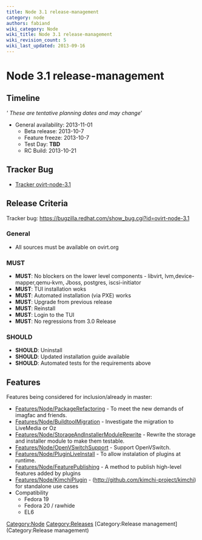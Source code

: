```yaml
---
title: Node 3.1 release-management
category: node
authors: fabiand
wiki_category: Node
wiki_title: Node 3.1 release-management
wiki_revision_count: 5
wiki_last_updated: 2013-09-16
---
```


# Node 3.1 release-management

## Timeline

*' These are tentative planning dates and may change*'

*   General availability: 2013-11-01
    -   Beta release: 2013-10-7
    -   Feature freeze: 2013-10-7
    -   Test Day: **TBD**
    -   RC Build: 2013-10-21

## Tracker Bug

*   [Tracker ovirt-node-3.1](https://bugzilla.redhat.com/show_bug.cgi?id=ovirt-node-3.1)

## Release Criteria

Tracker bug: <https://bugzilla.redhat.com/show_bug.cgi?id=ovirt-node-3.1>

### General

*   All sources must be available on ovirt.org

### MUST

*   **MUST**: No blockers on the lower level components - libvirt, lvm,device-mapper,qemu-kvm, Jboss, postgres, iscsi-initiator
*   **MUST**: TUI installation woks
*   **MUST**: Automated installation (via PXE) works
*   **MUST**: Upgrade from previous release
*   **MUST**: Reinstall
*   **MUST**: Login to the TUI
*   **MUST**: No regressions from 3.0 Release

### SHOULD

*   **SHOULD**: Uninstall
*   **SHOULD**: Updated installation guide available
*   **SHOULD**: Automated tests for the requirements above

## Features

Features being considered for inclusion/already in master:

*   [Features/Node/PackageRefactoring](Features/Node/PackageRefactoring) - To meet the new demands of imagfac and friends.
*   [Features/Node/BuildtoolMigration](Features/Node/BuildtoolMigration) - Investigate the migration to LiveMedia or Oz
*   [Features/Node/StorageAndInstallerModuleRewrite](Features/Node/StorageAndInstallerModuleRewrite) - Rewrite the storage and installer module to make them testable.
*   [Features/Node/OpenVSwitchSupport](Features/Node/OpenVSwitchSupport) - Support OpenVSwitch.
*   [Features/Node/PluginLiveInstall](Features/Node/PluginLiveInstall) - To allow instalation of plugins at runtime.
*   [Features/Node/FeaturePublishing](Features/Node/FeaturePublishing) - A method to publish high-level features added by plugins
*   [Features/Node/KimchiPlugin](Features/Node/KimchiPlugin) - (http://github.com/kimchi-project/kimchi) for standalone use cases
*   Compatibility
    -   Fedora 19
    -   Fedora 20 / rawhide
    -   EL6

<Category:Node> <Category:Releases> [Category:Release management](Category:Release management)
